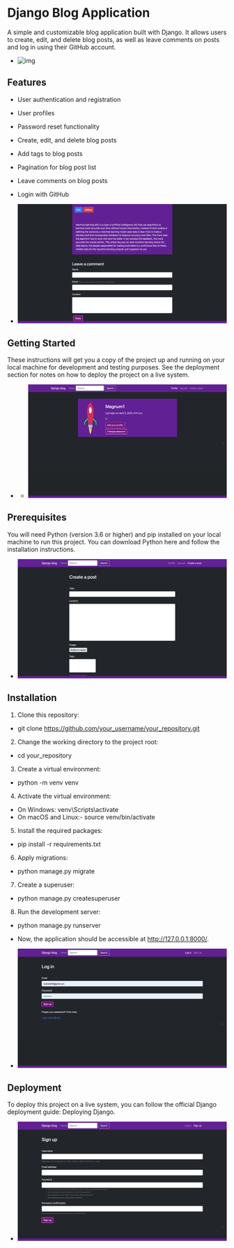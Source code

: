 # Django Blog Application

A simple and customizable blog application built with Django. It allows users to create, edit, and delete blog posts, as well as leave comments on posts and log in using their GitHub account.

- ![img](profile_image/0.png)

## Features

- User authentication and registration
- User profiles
- Password reset functionality
- Create, edit, and delete blog posts
- Add tags to blog posts
- Pagination for blog post list
- Leave comments on blog posts
- Login with GitHub

- ![img](2.png)

## Getting Started

These instructions will get you a copy of the project up and running on your local machine for development and testing purposes. See the deployment section for notes on how to deploy the project on a live system.

- - ![img](3.png)

## Prerequisites

You will need Python (version 3.6 or higher) and pip installed on your local machine to run this project. You can download Python here and follow the installation instructions.

- ![img](4.png)

## Installation

1. Clone this repository:
- git clone https://github.com/your_username/your_repository.git

2. Change the working directory to the project root:
- cd your_repository

3. Create a virtual environment:
- python -m venv venv

4. Activate the virtual environment:
- On Windows: venv\Scripts\activate
- On macOS and Linux:- source venv/bin/activate

5. Install the required packages:
- pip install -r requirements.txt

6. Apply migrations:
- python manage.py migrate

7. Create a superuser:
- python manage.py createsuperuser

8. Run the development server:
- python manage.py runserver
- Now, the application should be accessible at http://127.0.0.1:8000/.

- ![img](5.png)

## Deployment
To deploy this project on a live system, you can follow the official Django deployment guide: Deploying Django.

- ![img](6.png)
